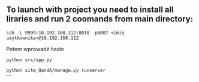 To launch with project you need to install all liraries and run 2 coomands from main directory:
--
~~~
ssh -L 9999:10.192.168.112:8010 -p8007 <imię użytkownika>@10.192.168.112  
~~~
Potem wprowadź hasło
~~~
python src/app.py
~~~
~~~
python site_QandA/manage.py runserver
~~